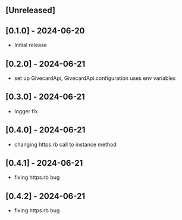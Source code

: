 ## [Unreleased]

## [0.1.0] - 2024-06-20

- Initial release

## [0.2.0] - 2024-06-21

- set up GivecardApi, GivecardApi.configuration uses env variables

## [0.3.0] - 2024-06-21

- logger fix

## [0.4.0] - 2024-06-21

- changing https.rb call to instance method

## [0.4.1] - 2024-06-21

- fixing https.rb bug

## [0.4.2] - 2024-06-21

- fixing https.rb bug
